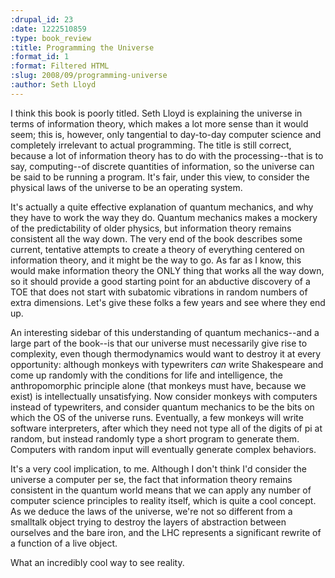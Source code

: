 ```yaml
--- 
:drupal_id: 23
:date: 1222510859
:type: book_review
:title: Programming the Universe
:format_id: 1
:format: Filtered HTML
:slug: 2008/09/programming-universe
:author: Seth Lloyd
---
```

I think this book is poorly titled.  Seth Lloyd is explaining the universe in terms of information theory, which makes a lot more sense than it would seem; this is, however, only tangential to day-to-day computer science and completely irrelevant to actual programming.  The title is still correct, because a lot of information theory has to do with the processing--that is to say, computing--of discrete quantities of information, so the universe can be said to be running a program.  It's fair, under this view, to consider the physical laws of the universe to be an operating system.

It's actually a quite effective explanation of quantum mechanics, and why they have to work the way they do.  Quantum mechanics makes a mockery of the predictability of older physics, but information theory remains consistent all the way down.  The very end of the book describes some current, tentative attempts to create a theory of everything centered on information theory, and it might be the way to go.  As far as I know, this would make information theory the ONLY thing that works all the way down, so it should provide a good starting point for an abductive discovery of a TOE that does not start with subatomic vibrations in random numbers of extra dimensions.  Let's give these folks a few years and see where they end up.

An interesting sidebar of this understanding of quantum mechanics--and a large part of the book--is that our universe must necessarily give rise to complexity, even though thermodynamics would want to destroy it at every opportunity:  although monkeys with typewriters *can* write Shakespeare and come up randomly with the conditions for life and intelligence, the anthropomorphic principle alone (that monkeys must have, because we exist) is intellectually unsatisfying.  Now consider monkeys with computers instead of typewriters, and consider quantum mechanics to be the bits on which the OS of the universe runs.  Eventually, a few monkeys will write software interpreters, after which they need not type all of the digits of pi at random, but instead randomly type a short program to generate them.  Computers with random input will eventually generate complex behaviors.  

It's a very cool implication, to me.  Although I don't think I'd consider the universe a computer per se, the fact that information theory remains consistent in the quantum world means that we can apply any number of computer science principles to reality itself, which is quite a cool concept.  As we deduce the laws of the universe, we're not so different from a smalltalk object trying to destroy the layers of abstraction between ourselves and the bare iron, and the LHC represents a significant rewrite of a function of a live object.  

What an incredibly cool way to see reality.
